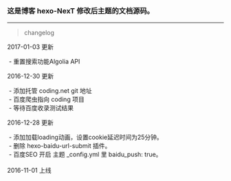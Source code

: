 ### 这是博客 hexo-NexT 修改后主题的文档源码。
***
>changelog

2017-01-03 更新

  - 重置搜索功能Algolia API<br>
  
2016-12-30 更新

  - 添加托管 coding.net git 地址<br>
  - 百度爬虫指向 coding 项目<br>
  - 等待百度收录测试结果<br>

2016-12-28 更新

  - 添加加载loading动画，设置cookie延迟时间为25分钟。<br>
  - 删除 hexo-baidu-url-submit 插件。<br>
  - 百度SEO 开启 主题 _config.yml 里 baidu_push: true。
<br><br>
2016-11-01 上线
